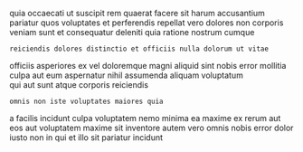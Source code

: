 <!--
title: Grass-roots empowering function
author: Meaghan
date: 2014-09-15-0131
link: 2014-09-15-0131-grass-roots-empowering-function
tags: [Linux,templates,directive,ajax]
-->

quia occaecati ut suscipit rem quaerat facere
sit  harum accusantium pariatur
quos voluptates et perferendis repellat
vero dolores non corporis veniam sunt et
consequatur deleniti quia ratione  nostrum cumque
 	reiciendis dolores distinctio et officiis nulla dolorum ut vitae
officiis asperiores ex vel doloremque magni aliquid sint nobis
error mollitia culpa aut eum aspernatur  nihil 
assumenda aliquam voluptatum  
qui aut sunt atque corporis reiciendis
 	omnis non iste voluptates maiores quia
a facilis incidunt culpa voluptatem nemo minima ea  maxime
ex rerum aut eos aut voluptatem maxime sit inventore
autem vero omnis nobis error dolor
iusto non in qui et
illo sit pariatur incidunt